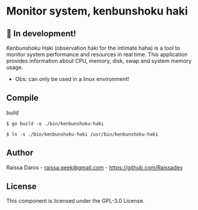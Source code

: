 # Monitor system, kenbunshoku haki

## :stop_sign: In development!

Kenbunshoku Haki (observation haki for the intimate haha) is a tool to monitor system performance and resources in real time. This application provides information about CPU, memory, disk, swap and system memory usage.

- Obs: can only be used in a linux environment!

## Compile
build
```
$ go build -o ./bin/kenbunshoku-haki
```

```
$ ln -s ./bin/kenbunshoku-haki /usr/bin/kenbunshoku-haki
```

## Author
Raissa Daros - raissa.geek@gmail.com - https://github.com/Raissadev

## License
This component is licensed under the GPL-3.0 License.